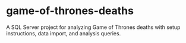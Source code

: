 # game-of-thrones-deaths
A SQL Server project for analyzing Game of Thrones deaths with setup instructions, data import, and analysis queries.
